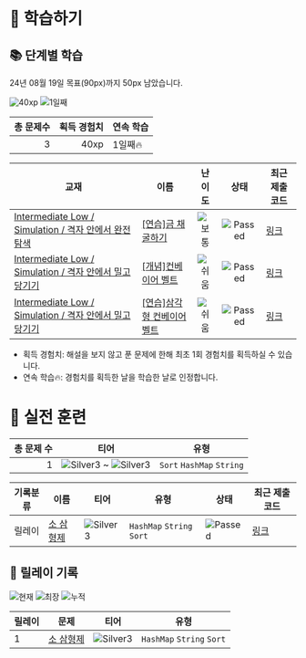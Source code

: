 # 📖 학습하기

## 📚 단계별 학습
24년 08월 19일 목표(90px)까지 50px 남았습니다.

![40xp](https://img.shields.io/badge/EXP-40xp-%235cb85c.svg?for-the-badge)
![1일째](https://img.shields.io/badge/연속학습-1일째-%23E34F26.svg?for-the-badge)

|총 문제수|획득 경험치|연속 학습|
|---:|---:|---|
3|40xp|1일째🔥|

|교재|이름|난이도|상태|최근 제출 코드|
|---|---|:---:|:---:|---|
|[Intermediate Low / Simulation / 격자 안에서 완전탐색](https://www.codetree.ai/missions?missionId=2)|[[연습]금 채굴하기](https://www.codetree.ai/missions/2/problems/gold-mining)|![보통][medium]|![Passed][passed]|[링크](https://github.com/alivejuicy/codetree-TILs/blob/main/240819/%EA%B8%88%20%EC%B1%84%EA%B5%B4%ED%95%98%EA%B8%B0/gold-mining.java)|
|[Intermediate Low / Simulation / 격자 안에서 밀고 당기기](https://www.codetree.ai/missions?missionId=2)|[[개념]컨베이어 벨트](https://www.codetree.ai/missions/2/problems/conveyor-belt)|![쉬움][easy]|![Passed][passed]|[링크](https://github.com/alivejuicy/codetree-TILs/blob/main/240819/%EC%BB%A8%EB%B2%A0%EC%9D%B4%EC%96%B4%20%EB%B2%A8%ED%8A%B8/conveyor-belt.java)|
|[Intermediate Low / Simulation / 격자 안에서 밀고 당기기](https://www.codetree.ai/missions?missionId=2)|[[연습]삼각형 컨베이어 벨트](https://www.codetree.ai/missions/2/problems/conveyor-belt-triangle)|![쉬움][easy]|![Passed][passed]|[링크](https://github.com/alivejuicy/codetree-TILs/blob/main/240819/%EC%82%BC%EA%B0%81%ED%98%95%20%EC%BB%A8%EB%B2%A0%EC%9D%B4%EC%96%B4%20%EB%B2%A8%ED%8A%B8/conveyor-belt-triangle.java)|


* 획득 경험치: 해설을 보지 않고 푼 문제에 한해 최초 1회 경험치를 획득하실 수 있습니다.
* 연속 학습🔥: 경험치를 획득한 날을 학습한 날로 인정합니다.


# 🥇 실전 훈련
|총 문제 수|티어|유형|
|---:|---|---|
|1|![Silver3][s3] ~ ![Silver3][s3]|`Sort` `HashMap` `String`|

|기록분류|이름|티어|유형|상태|최근 제출 코드|
|---|---|---|---|---|---|
|릴레이|[소 삼형제](https://www.codetree.ai/training-field/search/problems/three-little-brothers)|![Silver3][s3]|`HashMap` `String` `Sort`|![Passed][passed]|[링크](https://github.com/alivejuicy/codetree-TILs/blob/main/240819/%EC%86%8C%20%EC%82%BC%ED%98%95%EC%A0%9C/three-little-brothers.java)|


## 🏃 릴레이 기록
![현재](https://img.shields.io/badge/현재_릴레이-1-%235cb85c.svg?for-the-badge)
![최장](https://img.shields.io/badge/최장_릴레이-3-%23E34F26.svg?for-the-badge)
![누적](https://img.shields.io/badge/누적_릴레이-5-%2300599C.svg?for-the-badge)

|릴레이|문제|티어|유형|
|---|---|---|---|
|1|[소 삼형제](https://www.codetree.ai/training-field/search/problems/three-little-brothers)|![Silver3][s3]|`HashMap` `String` `Sort`|










[b5]: https://img.shields.io/badge/Bronze_5-%235D3E31.svg
[b4]: https://img.shields.io/badge/Bronze_4-%235D3E31.svg
[b3]: https://img.shields.io/badge/Bronze_3-%235D3E31.svg
[b2]: https://img.shields.io/badge/Bronze_2-%235D3E31.svg
[b1]: https://img.shields.io/badge/Bronze_1-%235D3E31.svg
[s5]: https://img.shields.io/badge/Silver_5-%23394960.svg
[s4]: https://img.shields.io/badge/Silver_4-%23394960.svg
[s3]: https://img.shields.io/badge/Silver_3-%23394960.svg
[s2]: https://img.shields.io/badge/Silver_2-%23394960.svg
[s1]: https://img.shields.io/badge/Silver_1-%23394960.svg
[g5]: https://img.shields.io/badge/Gold_5-%23FFC433.svg
[g4]: https://img.shields.io/badge/Gold_4-%23FFC433.svg
[g3]: https://img.shields.io/badge/Gold_3-%23FFC433.svg
[g2]: https://img.shields.io/badge/Gold_2-%23FFC433.svg
[g1]: https://img.shields.io/badge/Gold_1-%23FFC433.svg
[p5]: https://img.shields.io/badge/Platinum_5-%2376DDD8.svg
[p4]: https://img.shields.io/badge/Platinum_4-%2376DDD8.svg
[p3]: https://img.shields.io/badge/Platinum_3-%2376DDD8.svg
[p2]: https://img.shields.io/badge/Platinum_2-%2376DDD8.svg
[p1]: https://img.shields.io/badge/Platinum_1-%2376DDD8.svg
[passed]: https://img.shields.io/badge/Passed-%23009D27.svg
[failed]: https://img.shields.io/badge/Failed-%23D24D57.svg
[easy]: https://img.shields.io/badge/쉬움-%235cb85c.svg?for-the-badge
[medium]: https://img.shields.io/badge/보통-%23FFC433.svg?for-the-badge
[hard]: https://img.shields.io/badge/어려움-%23D24D57.svg?for-the-badge